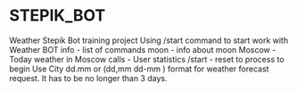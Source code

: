 # STEPIK_BOT
Weather Stepik Bot training project
Using /start command to start work with Weather BOT
info  -  list of commands
moon  -   info about moon
Moscow -  Today weather in Moscow
calls   - User statistics
/start  - reset to process to begin 
Use City dd.mm or (dd,mm dd-mm ) format for weather forecast request. It has to be no longer than 3 days.
